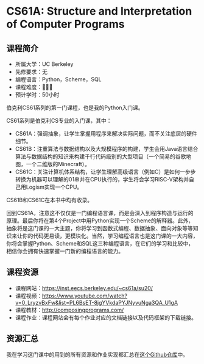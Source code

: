 # CS61A: Structure and Interpretation of Computer Programs
## 课程简介
- 所属大学：UC Berkeley
- 先修要求：无
- 编程语言：Python，Scheme，SQL
- 课程难度：🌟🌟🌟
- 预计学时：50小时

伯克利CS61系列的第一门课程，也是我的Python入门课。

CS61系列是伯克利CS专业的入门课，其中：

- CS61A：强调抽象，让学生掌握用程序来解决实际问题，而不关注底层的硬件细节。
- CS61B：注重算法与数据结构以及大规模程序的构建，学生会用Java语言结合算法与数据结构的知识来构建千行代码级别的大型项目（一个简易的谷歌地图，一个二维版的Minecraft）。
- CS61C：关注计算机体系结构，让学生理解高级语言（例如C）是如何一步步转换为机器可以理解的01串并在CPU执行的，学生将会学习RISC-V架构并自己用Logism实现一个CPU。

CS61B和CS61C在本书中均有收录。

回到CS61A，注意这不仅仅是一门编程语言课，而是会深入到程序构造与运行的原理。最后你将在第4个Project中用Python实现一个Scheme的解释器。此外，抽象将是这门课的一大主题，你将学习到函数式编程、数据抽象、面向对象等等知识来让你的代码更易读，更模块化。当然，学习编程语言也是这门课的一大内容，你将会掌握Python、Scheme和SQL这三种编程语言，在它们的学习和比较中，相信你会拥有快速掌握一门新的编程语言的能力。

## 课程资源
- 课程网站：https://inst.eecs.berkeley.edu/~cs61a/su20/
- 课程视频：https://www.youtube.com/watch?v=0_LryzvBxFw&list=PL6BsET-8jgYVkdaPYJNyvuNga3QA_U1gA
- 课程教材：http://composingprograms.com/
- 课程作业：课程网站会有每个作业对应的文档链接以及代码框架的下载链接。

## 资源汇总
我在学习这门课中的用到的所有资源和作业实现都汇总在[这个Github仓库](https://github.com/PKUFlyingPig/CS61A)中。